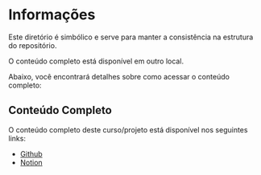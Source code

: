 # Informações

Este diretório é simbólico e serve para manter a consistência na estrutura do repositório.

O conteúdo completo está disponível em outro local.

Abaixo, você encontrará detalhes sobre como acessar o conteúdo completo:

## Conteúdo Completo

O conteúdo completo deste curso/projeto está disponível nos seguintes links:

- [Github](https://github.com/marlonprado04/BOOTCAMP_fullstack_java_e_angular/blob/main/03_CURSO_desafios_de_projeto/)
- [Notion](https://www.notion.so/Desafios-de-Projetos-Crie-um-portf-lio-vencedor-332f49fd5b6a454d97cdd52cb72c2bd4?pvs=24)
